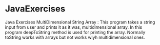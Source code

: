 # JavaExercises
Java Exercises
MultiDimensional String Array : This program takes a string input from user and prints it as it was, multidimensional array. In this program deepToString method is used for printing the array. Normally toString works with arrays but not works wiyh multidimensional ones.
